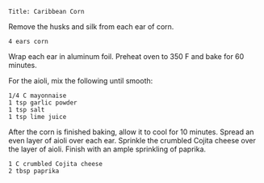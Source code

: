 ``` recipe-info
Title: Caribbean Corn
```

Remove the husks and silk from each ear of corn.

``` recipe-ingredients
4 ears corn
```

Wrap each ear in aluminum foil. Preheat oven to 350 F and bake for 60 minutes.

For the aioli, mix the following until smooth:

``` recipe-ingredients
1/4 C mayonnaise
1 tsp garlic powder
1 tsp salt
1 tsp lime juice
```

After the corn is finished baking, allow it to cool for 10 minutes. Spread an even layer of aioli
over each ear. Sprinkle the crumbled Cojita cheese over the layer of aioli. Finish with an ample
sprinkling of paprika.

``` recipe-ingredients
1 C crumbled Cojita cheese
2 tbsp paprika
```

